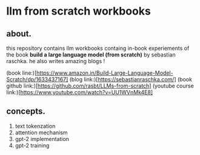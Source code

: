 # llm from scratch workbooks

## about.
this repository contains llm workbooks containg in-book experiements of the book **build a large language model (from scratch)** by sebastian raschka. he also writes amazing blogs !

(book line:)[https://www.amazon.in/Build-Large-Language-Model-Scratch/dp/1633437167]
(blog link:)[https://sebastianraschka.com/]
(book github link:)[https://github.com/rasbt/LLMs-from-scratch]
(youtube course link:)[https://www.youtube.com/watch?v=UU1WVnMk4E8]

## concepts.

1. text tokenzation 
2. attention mechanism
3. gpt-2 implementation
4. gpt-2 training 